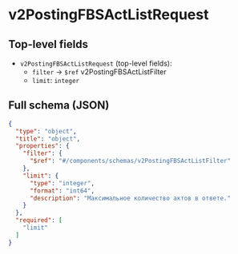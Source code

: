 # v2PostingFBSActListRequest

## Top-level fields
- `v2PostingFBSActListRequest` (top-level fields):
  - `filter` → `$ref` v2PostingFBSActListFilter
  - `limit`: `integer`

## Full schema (JSON)
```json
{
  "type": "object",
  "title": "object",
  "properties": {
    "filter": {
      "$ref": "#/components/schemas/v2PostingFBSActListFilter"
    },
    "limit": {
      "type": "integer",
      "format": "int64",
      "description": "Максимальное количество актов в ответе."
    }
  },
  "required": [
    "limit"
  ]
}
```

